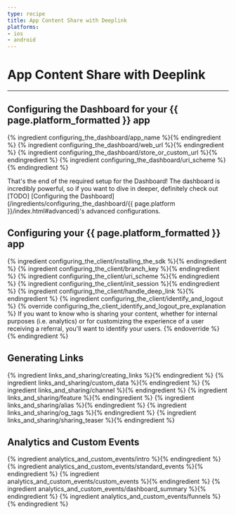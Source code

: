 ```yaml
---
type: recipe
title: App Content Share with Deeplink
platforms:
- ios
- android
---
```


# App Content Share with Deeplink

------

## Configuring the Dashboard for your {{ page.platform_formatted }} app
{% ingredient configuring_the_dashboard/app_name %}{% endingredient %}
{% ingredient configuring_the_dashboard/web_url %}{% endingredient %}
{% ingredient configuring_the_dashboard/store_or_custom_url %}{% endingredient %}
{% ingredient configuring_the_dashboard/uri_scheme %}{% endingredient %}

That's the end of the required setup for the Dashboard! The dashboard is incredibly powerful, so if you want to dive in deeper, definitely check out [TODO] [Configuring the Dashboard](/ingredients/configuring_the_dashboard/{{ page.platform }}/index.html#advanced)'s advanced configurations.
<!--- /Configuring the Dashboard-->


## Configuring your {{ page.platform_formatted }} app
{% ingredient configuring_the_client/installing_the_sdk %}{% endingredient %}
{% ingredient configuring_the_client/branch_key %}{% endingredient %}
{% ingredient configuring_the_client/uri_scheme %}{% endingredient %}
{% ingredient configuring_the_client/init_session %}{% endingredient %}
{% ingredient configuring_the_client/handle_deep_link %}{% endingredient %}
{% ingredient configuring_the_client/identify_and_logout %}
	{% override configuring_the_client_identify_and_logout_pre_explanation %}
If you want to know who is sharing your content, whether for internal purposes (i.e. analytics) or for customizing the experience of a user receiving a referral, you'll want to identify your users.
	{% endoverride %}
	{% endingredient %}
<!--- /Configuring the Client-->


## Generating Links

{% ingredient links_and_sharing/creating_links %}{% endingredient %}
{% ingredient links_and_sharing/custom_data %}{% endingredient %}
{% ingredient links_and_sharing/channel %}{% endingredient %}
{% ingredient links_and_sharing/feature %}{% endingredient %}
{% ingredient links_and_sharing/alias %}{% endingredient %}
{% ingredient links_and_sharing/og_tags %}{% endingredient %}
{% ingredient links_and_sharing/sharing_teaser %}{% endingredient %}
<!--- /Links and Sharing-->

<!--- /Routing to Content-->

## Analytics and Custom Events
{% ingredient analytics_and_custom_events/intro %}{% endingredient %}
{% ingredient analytics_and_custom_events/standard_events %}{% endingredient %}
{% ingredient analytics_and_custom_events/custom_events %}{% endingredient %}
{% ingredient analytics_and_custom_events/dashboard_summary %}{% endingredient %}
{% ingredient analytics_and_custom_events/funnels %}{% endingredient %}
<!--- /Analytics and Custom Events-->


<!--- /Influential Users-->
